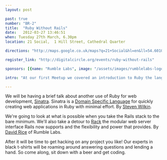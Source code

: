 ```yaml
---
layout: post

past: true
number: "BR-2"
title:  "Ruby Without Rails"
date:   2012-03-27 13:46:51
when: Tuesday 27th March, 6.30pm
location: 21 Social,  1 Hill Street, Cathedral Quarter

directions: "http://maps.google.co.uk/maps?q=21+Social&hl=en&ll=54.601095,-5.926309&spn=0.01018,0.025921&sll=54.592891,-5.929399&sspn=0.010182,0.025921&oq=21+social&vpsrc=6&hq=21+Social&t=m&z=16"

register_link: "http://digitalcircle.org/events/ruby-without-rails"

sponsors: [{name: "Rumble Labs", image: "/assets/images/rumblelabs-logo.png", link: "http://rumblelabs.com"}, {name: "Airpos", image: "/assets/images/airpos-logo.png", link: "http://airpointofsale.com"}, {name: "Digital Circle", image: "/assets/images/digital-circle-logo.png", link: "http://digitalcircle.org/"} ]

intro: "At our first Meetup we covered an introduction to Ruby the language and one of it's major uses, Ruby on Rails. The reality is though, that Ruby can be used with much more. This is a chance to see what Ruby without Rails can let you do. For this evening we have two short talks that cover different approaches in using Ruby to develop web applications."

---
```


We will be having a brief talk about another use of Ruby for web development, [Sinatra](http://sinatrarb.com). Sinatra is a [Domain Specific Language](http://en.wikipedia.org/wiki/Domain-specific_language) for quickly creating web applications in Ruby with minimal effort. By [Steven Wilkin](http://stevenwilkin.com/).

We're going to look at what is possible when you take the Rails stack to the bare minimum. We'll also take a detour to [Rack](https://github.com/chneukirchen/rack) the modular web server interface Rails now supports and the flexibility and power that provides. By [David Rice](http://davidjrice.co.uk) of Rumble Labs.

After it will be time to get hacking on any project you like! Our experts in black t-shirts will be roaming around answering questions and lending a hand. So come along, sit down with a beer and get coding.
